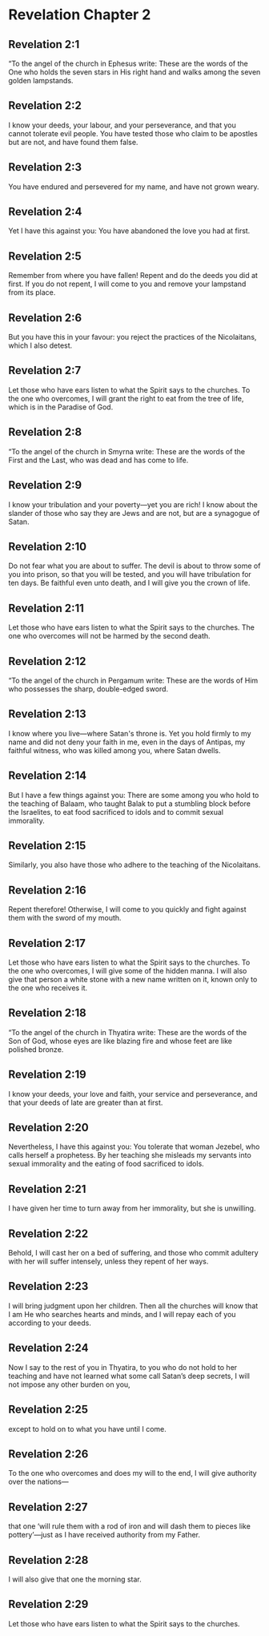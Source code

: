 # Revelation Chapter 2

## Revelation 2:1
“To the angel of the church in Ephesus write: These are the words of the One who holds the seven stars in His right hand and walks among the seven golden lampstands.

## Revelation 2:2
I know your deeds, your labour, and your perseverance, and that you cannot tolerate evil people. You have tested those who claim to be apostles but are not, and have found them false.

## Revelation 2:3
You have endured and persevered for my name, and have not grown weary.

## Revelation 2:4
Yet I have this against you: You have abandoned the love you had at first.

## Revelation 2:5
Remember from where you have fallen! Repent and do the deeds you did at first. If you do not repent, I will come to you and remove your lampstand from its place.

## Revelation 2:6
But you have this in your favour: you reject the practices of the Nicolaitans, which I also detest.

## Revelation 2:7
Let those who have ears listen to what the Spirit says to the churches. To the one who overcomes, I will grant the right to eat from the tree of life, which is in the Paradise of God.

## Revelation 2:8
“To the angel of the church in Smyrna write: These are the words of the First and the Last, who was dead and has come to life.

## Revelation 2:9
I know your tribulation and your poverty—yet you are rich! I know about the slander of those who say they are Jews and are not, but are a synagogue of Satan.

## Revelation 2:10
Do not fear what you are about to suffer. The devil is about to throw some of you into prison, so that you will be tested, and you will have tribulation for ten days. Be faithful even unto death, and I will give you the crown of life.

## Revelation 2:11
Let those who have ears listen to what the Spirit says to the churches. The one who overcomes will not be harmed by the second death.

## Revelation 2:12
“To the angel of the church in Pergamum write: These are the words of Him who possesses the sharp, double-edged sword.

## Revelation 2:13
I know where you live—where Satan's throne is. Yet you hold firmly to my name and did not deny your faith in me, even in the days of Antipas, my faithful witness, who was killed among you, where Satan dwells.

## Revelation 2:14
But I have a few things against you: There are some among you who hold to the teaching of Balaam, who taught Balak to put a stumbling block before the Israelites, to eat food sacrificed to idols and to commit sexual immorality.

## Revelation 2:15
Similarly, you also have those who adhere to the teaching of the Nicolaitans.

## Revelation 2:16
Repent therefore! Otherwise, I will come to you quickly and fight against them with the sword of my mouth.

## Revelation 2:17
Let those who have ears listen to what the Spirit says to the churches. To the one who overcomes, I will give some of the hidden manna. I will also give that person a white stone with a new name written on it, known only to the one who receives it.

## Revelation 2:18
“To the angel of the church in Thyatira write: These are the words of the Son of God, whose eyes are like blazing fire and whose feet are like polished bronze.

## Revelation 2:19
I know your deeds, your love and faith, your service and perseverance, and that your deeds of late are greater than at first.

## Revelation 2:20
Nevertheless, I have this against you: You tolerate that woman Jezebel, who calls herself a prophetess. By her teaching she misleads my servants into sexual immorality and the eating of food sacrificed to idols.

## Revelation 2:21
I have given her time to turn away from her immorality, but she is unwilling.

## Revelation 2:22
Behold, I will cast her on a bed of suffering, and those who commit adultery with her will suffer intensely, unless they repent of her ways.

## Revelation 2:23
I will bring judgment upon her children. Then all the churches will know that I am He who searches hearts and minds, and I will repay each of you according to your deeds.

## Revelation 2:24
Now I say to the rest of you in Thyatira, to you who do not hold to her teaching and have not learned what some call Satan’s deep secrets, I will not impose any other burden on you,

## Revelation 2:25
except to hold on to what you have until I come.

## Revelation 2:26
To the one who overcomes and does my will to the end, I will give authority over the nations—

## Revelation 2:27
that one ‘will rule them with a rod of iron and will dash them to pieces like pottery’—just as I have received authority from my Father.

## Revelation 2:28
I will also give that one the morning star.

## Revelation 2:29
Let those who have ears listen to what the Spirit says to the churches.
